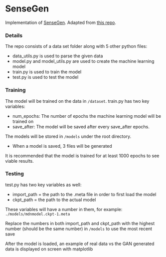 # SenseGen
Implementation of [SenseGen](https://arxiv.org/abs/1701.08886). Adapted from [this repo](https://github.com/nesl/sensegen). 

### Details
The repo consists of a data set folder along with 5 other python files: 
- data_utils.py is used to parse the given data
- model.py and model_utils.py are used to create the machine learning model
- train.py is used to train the model
- test.py is used to test the model

### Training
The model will be trained on the data in `/dataset`.
train.py has two key variables:
- num_epochs: The number of epochs the machine learning model will be trained on
- save_after: The model will be saved after every save_after epochs.

The models will be stored in `/models` under the root directory.
- When a model is saved, 3 files will be generated

It is recommended that the model is trained for at least 1000 epochs to see viable results.

### Testing
test.py has two key variables as well:
- import_path = the path to the .meta file in order to first load the model
- ckpt_path = the path to the actual model

These variables will have a number in them, for example: `./models/mdnmodel.ckpt-1.meta` <br />

Replace the numbers in both import_path and ckpt_path with the highest number (should be the same number) in `/models` to use the most recent save  

After the model is loaded, an example of real data vs the GAN generated data is displayed on screen with matplotlib
